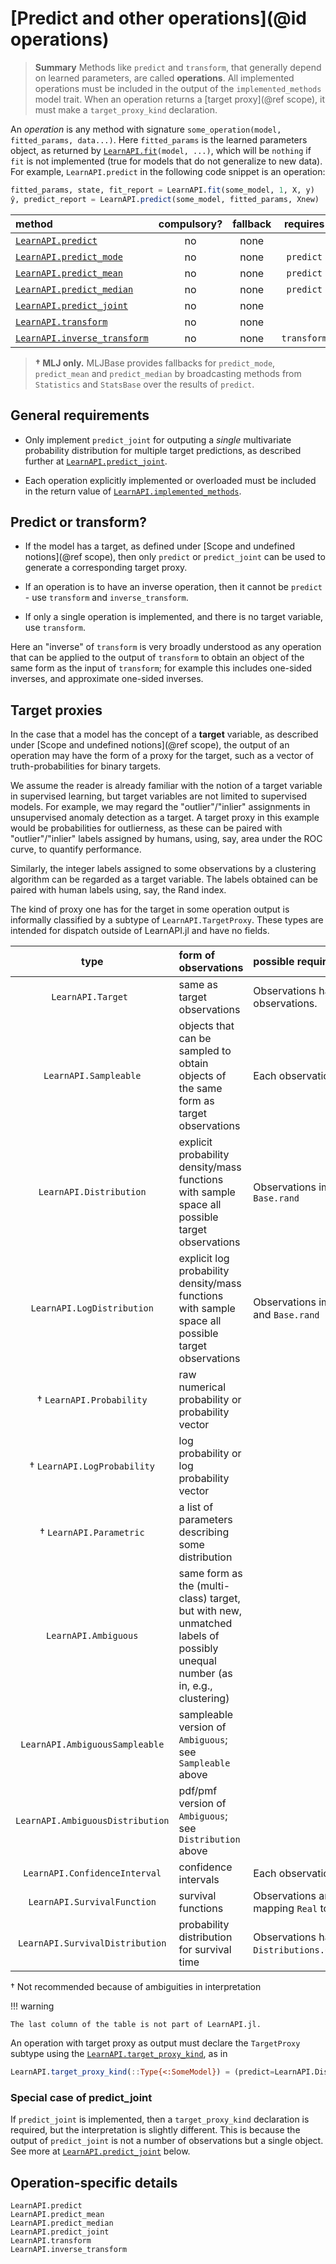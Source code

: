 # [Predict and other operations](@id operations)

> **Summary** Methods like `predict` and `transform`, that generally depend on learned
> parameters, are called **operations**. All implemented operations must be included in
> the output of the `implemented_methods` model trait. When an operation returns a [target
> proxy](@ref scope), it must make a `target_proxy_kind` declaration.

An *operation* is any method with signature `some_operation(model, fitted_params,
data...)`. Here `fitted_params` is the learned parameters object, as returned by
[`LearnAPI.fit`](@ref)`(model, ...)`, which will be `nothing` if `fit` is not implemented
(true for models that do not generalize to new data). For example, `LearnAPI.predict` in
the following code snippet is an operation:

```julia
fitted_params, state, fit_report = LearnAPI.fit(some_model, 1, X, y)
ŷ, predict_report = LearnAPI.predict(some_model, fitted_params, Xnew)
```

| method                             | compulsory? | fallback | requires    |
|:-----------------------------------|:-----------:|:--------:|:-----------:|
[`LearnAPI.predict`](@ref)           | no          | none     |             |
[`LearnAPI.predict_mode`](@ref)      | no          | none     | `predict`   |
[`LearnAPI.predict_mean`](@ref)      | no          | none     | `predict`   |
[`LearnAPI.predict_median`](@ref)    | no          | none     | `predict`   |
[`LearnAPI.predict_joint`](@ref)     | no          | none     |             |
[`LearnAPI.transform`](@ref)         | no          | none     |             |
[`LearnAPI.inverse_transform`](@ref) | no          | none     | `transform` |

> **† MLJ only.** MLJBase provides fallbacks for `predict_mode`, `predict_mean` and
> `predict_median` by broadcasting methods from `Statistics` and `StatsBase` over the
> results of `predict`.

## General requirements

- Only implement `predict_joint` for outputing a *single* multivariate probability
  distribution for multiple target predictions, as described further at
  [`LearnAPI.predict_joint`](@ref).

- Each operation explicitly implemented or overloaded must be included in the return value
  of [`LearnAPI.implemented_methods`](@ref).

## Predict or transform?

- If the model has a target, as defined under [Scope and undefined notions](@ref scope), then
  only `predict` or `predict_joint` can be used to generate a corresponding target proxy.

- If an operation is to have an inverse operation, then it cannot be `predict` - use
  `transform` and `inverse_transform`.

- If only a single operation is implemented, and there is no target variable, use `transform`. 

Here an "inverse" of `transform` is very broadly understood as any operation that can be
applied to the output of `transform` to obtain an object of the same form as the input of
`transform`; for example this includes one-sided inverses, and approximate one-sided
inverses. 


## Target proxies

In the case that a model has the concept of a **target** variable, as described under
[Scope and undefined notions](@ref scope), the output of an operation may have the form of
a proxy for the target, such as a vector of truth-probabilities for binary targets.

We assume the reader is already familiar with the notion of a target variable in
supervised learning, but target variables are not limited to supervised models. For
example, we may regard the "outlier"/"inlier" assignments in unsupervised anomaly
detection as a target. A target proxy in this example would be probabilities for
outlierness, as these can be paired with "outlier"/"inlier" labels assigned by humans,
using, say, area under the ROC curve, to quantify performance.

Similarly, the integer labels assigned to some observations by a clustering algorithm can
be regarded as a target variable. The labels obtained can be paired with human labels
using, say, the Rand index. 

The kind of proxy one has for the target in some operation output is informally
classified by a subtype of `LearnAPI.TargetProxy`. These types are intended for dispatch
outside of LearnAPI.jl and have no fields.

|          type                   | form of observations | possible requirement in some external API |
|:-------------------------------:|:---------------------|:------------------------------------------|
| `LearnAPI.Target `              | same as target observations | Observations have same type as target observations. |
| `LearnAPI.Sampleable`           | objects that can be sampled to obtain objects of the same form as target observations | Each observation implements `Base.rand`. |
| `LearnAPI.Distribution`         | explicit probability density/mass functions with sample space all possible target observations | Observations implement `Distributions.pdf` and `Base.rand` |
| `LearnAPI.LogDistribution`      | explicit log probability density/mass functions with sample space all possible target observations | Observations implement `Distributions.logpdf` and `Base.rand` |
|  † `LearnAPI.Probability`       | raw numerical probability or probability vector | |
|  † `LearnAPI.LogProbability`    | log probability or log probability vector | |
|  † `LearnAPI.Parametric`        | a list of parameters describing some distribution |
| `LearnAPI.Ambiguous`            | same form as the (multi-class) target, but with new, unmatched labels of possibly unequal number (as in, e.g., clustering)| 
| `LearnAPI.AmbiguousSampleable`  | sampleable version of `Ambiguous`; see `Sampleable` above  |
| `LearnAPI.AmbiguousDistribution`| pdf/pmf version of `Ambiguous`; see `Distribution`  above  |
| `LearnAPI.ConfidenceInterval`   | confidence intervals |  Each observation `isa Tuple{Real,Real}`.
| `LearnAPI.SurvivalFunction`     | survival functions | Observations are single-argument functions mapping `Real` to `Real`.
| `LearnAPI.SurvivalDistribution` | probability distribution for survival time | Observations have type `Distributions.ContinuousUnivariateDistribution`.

† Not recommended because of ambiguities in interpretation

!!! warning

	The last column of the table is not part of LearnAPI.jl.

An operation with target proxy as output must declare the `TargetProxy` subtype using the
[`LearnAPI.target_proxy_kind`](@ref), as in

```julia
LearnAPI.target_proxy_kind(::Type{<:SomeModel}) = (predict=LearnAPI.Distribution,)
```

### Special case of predict_joint

If `predict_joint` is implemented, then a `target_proxy_kind` declaration is required, but
the interpretation is slightly different. This is because the output of `predict_joint` is
not a number of observations but a single object. See more at [`LearnAPI.predict_joint`](@ref) below.


## Operation-specific details

```@docs
LearnAPI.predict
LearnAPI.predict_mean
LearnAPI.predict_median
LearnAPI.predict_joint
LearnAPI.transform
LearnAPI.inverse_transform
```
